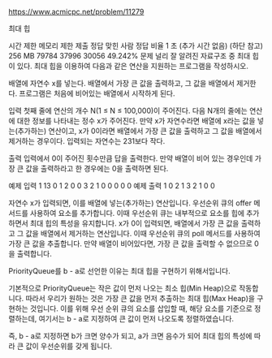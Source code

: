 https://www.acmicpc.net/problem/11279

최대 힙

시간 제한	메모리 제한	제출	정답	맞힌 사람	정답 비율
1 초 (추가 시간 없음) (하단 참고)	256 MB	79784	37996	30056	49.242%
문제
널리 잘 알려진 자료구조 중 최대 힙이 있다. 최대 힙을 이용하여 다음과 같은 연산을 지원하는 프로그램을 작성하시오.

배열에 자연수 x를 넣는다.
배열에서 가장 큰 값을 출력하고, 그 값을 배열에서 제거한다.
프로그램은 처음에 비어있는 배열에서 시작하게 된다.

입력
첫째 줄에 연산의 개수 N(1 ≤ N ≤ 100,000)이 주어진다. 다음 N개의 줄에는 연산에 대한 정보를 나타내는 정수 x가 주어진다. 만약 x가 자연수라면 배열에 x라는 값을 넣는(추가하는) 연산이고, x가 0이라면 배열에서 가장 큰 값을 출력하고 그 값을 배열에서 제거하는 경우이다. 입력되는 자연수는 231보다 작다.

출력
입력에서 0이 주어진 횟수만큼 답을 출력한다. 만약 배열이 비어 있는 경우인데 가장 큰 값을 출력하라고 한 경우에는 0을 출력하면 된다.

예제 입력 1
13
0
1
2
0
0
3
2
1
0
0
0
0
0
예제 출력 1
0
2
1
3
2
1
0
0


자연수 x가 입력되면, 이를 배열에 넣는(추가하는) 연산입니다. 우선순위 큐의 offer 메서드를 사용하여 요소를 추가합니다. 이때 우선순위 큐는 내부적으로 요소를 힙에 추가하면서 최대 힙의 특성을 유지합니다.
x가 0이 입력되면, 배열에서 가장 큰 값을 출력하고 그 값을 배열에서 제거하는 연산입니다. 이때 우선순위 큐의 poll 메서드를 사용하여 가장 큰 값을 추출합니다. 만약 배열이 비어있다면, 가장 큰 값을 출력할 수 없으므로 0을 출력합니다.

PriorityQueue를 b - a로 선언한 이유는 최대 힙을 구현하기 위해서입니다.

기본적으로 PriorityQueue는 작은 값이 먼저 나오는 최소 힙(Min Heap)으로 작동합니다. 따라서 우리가 원하는 것은 가장 큰 값을 먼저 추출하는 최대 힙(Max Heap)을 구현하는 것입니다. 이를 위해 우선 순위 큐의 요소를 삽입할 때, 해당 요소를 기준으로 정렬하는데, 여기서는 b - a로 지정하여 큰 값이 먼저 나오도록 정렬하였습니다.

즉, b - a로 지정하면 b가 크면 양수가 되고, a가 크면 음수가 되어 최대 힙의 특성에 따라 큰 값이 우선순위를 갖게 됩니다.